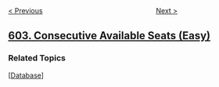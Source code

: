 <!--|This file generated by command(leetcode description); DO NOT EDIT.    |-->
<!--+----------------------------------------------------------------------+-->
<!--|@author    openset <openset.wang@gmail.com>                           |-->
<!--|@link      https://github.com/openset                                 |-->
<!--|@home      https://github.com/openset/leetcode                        |-->
<!--+----------------------------------------------------------------------+-->

[< Previous](../friend-requests-ii-who-has-the-most-friends "Friend Requests II: Who Has the Most Friends")
　　　　　　　　　　　　　　　　
[Next >](../design-compressed-string-iterator "Design Compressed String Iterator")

## [603. Consecutive Available Seats (Easy)](https://leetcode.com/problems/consecutive-available-seats "连续空余座位")



### Related Topics
  [[Database](../../tag/database/README.md)]

